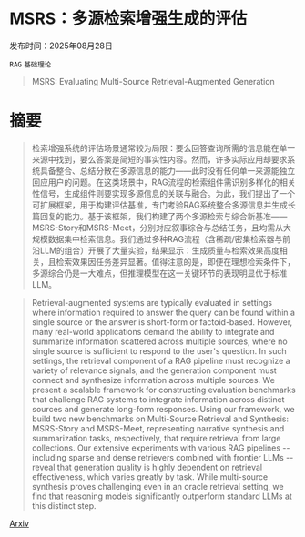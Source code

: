# MSRS：多源检索增强生成的评估

发布时间：2025年08月28日

`RAG` `基础理论`

> MSRS: Evaluating Multi-Source Retrieval-Augmented Generation

# 摘要

> 检索增强系统的评估场景通常较为局限：要么回答查询所需的信息能在单一来源中找到，要么答案是简短的事实性内容。然而，许多实际应用却要求系统具备整合、总结分散在多源信息的能力——此时没有任何单一来源能独立回应用户的问题。在这类场景中，RAG流程的检索组件需识别多样化的相关性信号，生成组件则要实现多源信息的关联与融合。为此，我们提出了一个可扩展框架，用于构建评估基准，专门考验RAG系统整合多源信息并生成长篇回复的能力。基于该框架，我们构建了两个多源检索与综合新基准——MSRS-Story和MSRS-Meet，分别对应叙事综合与总结任务，且均需从大规模数据集中检索信息。我们通过多种RAG流程（含稀疏/密集检索器与前沿LLM的组合）开展了大量实验，结果显示：生成质量与检索效果高度相关，且检索效果因任务差异显著。值得注意的是，即便在理想检索条件下，多源综合仍是一大难点，但推理模型在这一关键环节的表现明显优于标准LLM。

> Retrieval-augmented systems are typically evaluated in settings where information required to answer the query can be found within a single source or the answer is short-form or factoid-based. However, many real-world applications demand the ability to integrate and summarize information scattered across multiple sources, where no single source is sufficient to respond to the user's question. In such settings, the retrieval component of a RAG pipeline must recognize a variety of relevance signals, and the generation component must connect and synthesize information across multiple sources. We present a scalable framework for constructing evaluation benchmarks that challenge RAG systems to integrate information across distinct sources and generate long-form responses. Using our framework, we build two new benchmarks on Multi-Source Retrieval and Synthesis: MSRS-Story and MSRS-Meet, representing narrative synthesis and summarization tasks, respectively, that require retrieval from large collections. Our extensive experiments with various RAG pipelines -- including sparse and dense retrievers combined with frontier LLMs -- reveal that generation quality is highly dependent on retrieval effectiveness, which varies greatly by task. While multi-source synthesis proves challenging even in an oracle retrieval setting, we find that reasoning models significantly outperform standard LLMs at this distinct step.

[Arxiv](https://arxiv.org/abs/2508.20867)